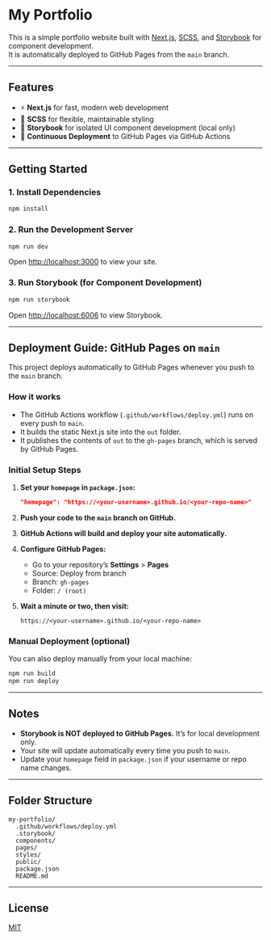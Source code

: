 # My Portfolio

This is a simple portfolio website built with [Next.js](https://nextjs.org/), [SCSS](https://sass-lang.com/), and [Storybook](https://storybook.js.org/) for component development.  
It is automatically deployed to GitHub Pages from the `main` branch.

---

## Features

- ⚡ **Next.js** for fast, modern web development
- 🎨 **SCSS** for flexible, maintainable styling
- 🧩 **Storybook** for isolated UI component development (local only)
- 🚀 **Continuous Deployment** to GitHub Pages via GitHub Actions

---

## Getting Started

### 1. Install Dependencies

```bash
npm install
```

### 2. Run the Development Server

```bash
npm run dev
```

Open [http://localhost:3000](http://localhost:3000) to view your site.

### 3. Run Storybook (for Component Development)

```bash
npm run storybook
```

Open [http://localhost:6006](http://localhost:6006) to view Storybook.

---

## Deployment Guide: GitHub Pages on `main`

This project deploys automatically to GitHub Pages whenever you push to the `main` branch.

### How it works

- The GitHub Actions workflow (`.github/workflows/deploy.yml`) runs on every push to `main`.
- It builds the static Next.js site into the `out` folder.
- It publishes the contents of `out` to the `gh-pages` branch, which is served by GitHub Pages.

### Initial Setup Steps

1. **Set your `homepage` in `package.json`:**

   ```json
   "homepage": "https://<your-username>.github.io/<your-repo-name>"
   ```

2. **Push your code to the `main` branch on GitHub.**

3. **GitHub Actions will build and deploy your site automatically.**

4. **Configure GitHub Pages:**

   - Go to your repository’s **Settings** > **Pages**
   - Source: Deploy from branch
   - Branch: `gh-pages`  
   - Folder: `/ (root)`

5. **Wait a minute or two, then visit:**

   ```
   https://<your-username>.github.io/<your-repo-name>
   ```

### Manual Deployment (optional)

You can also deploy manually from your local machine:

```bash
npm run build
npm run deploy
```

---

## Notes

- **Storybook is NOT deployed to GitHub Pages.** It’s for local development only.
- Your site will update automatically every time you push to `main`.
- Update your `homepage` field in `package.json` if your username or repo name changes.

---

## Folder Structure

```
my-portfolio/
  .github/workflows/deploy.yml
  .storybook/
  components/
  pages/
  styles/
  public/
  package.json
  README.md
```

---

## License

[MIT](LICENSE)